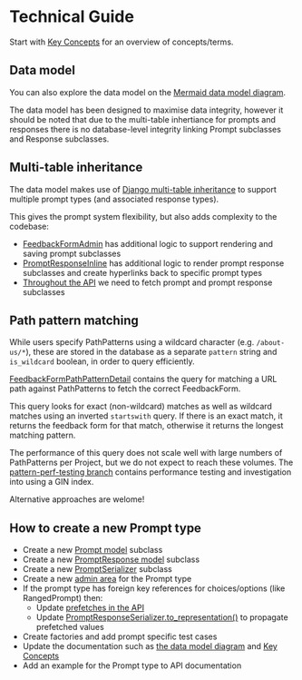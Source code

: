 # Technical Guide

Start with [Key Concepts](/docs/key-concepts.md) for an overview of concepts/terms.

## Data model

You can also explore the data model on the [Mermaid data model diagram](/docs/data-model.mmd).

The data model has been designed to maximise data integrity, however it should be noted that due to the multi-table inhertiance for prompts and responses there is no database-level integrity linking Prompt subclasses and Response subclasses.

## Multi-table inheritance

The data model makes use of [Django multi-table inheritance](https://docs.djangoproject.com/en/5.1/topics/db/models/#multi-table-inheritance) to support multiple prompt types (and associated response types).

This gives the prompt system flexibility, but also adds complexity to the codebase:

- [FeedbackFormAdmin](/app/feedback_forms/admin.py) has additional logic to support rendering and saving prompt subclasses
- [PromptResponseInline](/app/responses/admin.py) has additional logic to render prompt response subclasses and create hyperlinks back to specific prompt types
- [Throughout the API](/app/api/views.py) we need to fetch prompt and prompt response subclasses

## Path pattern matching

While users specify PathPatterns using a wildcard character (e.g. `/about-us/*`), these are stored in the database as a separate `pattern` string and `is_wildcard` boolean, in order to query efficiently.

[FeedbackFormPathPatternDetail](/app/api/views.py) contains the query for matching a URL path against PathPatterns to fetch the correct FeedbackForm.

This query looks for exact (non-wildcard) matches as well as wildcard matches using an inverted `startswith` query. If there is an exact match, it returns the feedback form for that match, otherwise it returns the longest matching pattern.

The performance of this query does not scale well with large numbers of PathPatterns per Project, but we do not expect to reach these volumes. The [pattern-perf-testing branch](https://github.com/nationalarchives/ds-feedback/tree/pattern-perf-testing) contains performance testing and investigation into using a GIN index.

Alternative approaches are welome!

## How to create a new Prompt type

- Create a new [Prompt model](/app/prompts/models.py) subclass
- Create a new [PromptResponse model](/app/responses/models.py) subclass
- Create a new [PromptSerializer](/app/api/serializers.py) subclass
- Create a new [admin area](/app/prompts/admin.py) for the Prompt type
- If the prompt type has foreign key references for choices/options (like RangedPrompt) then:
  - Update [prefetches in the API](/app/api/views.py)
  - Update [PromptResponseSerializer.to_representation()](/app/api/serializers.py) to propagate prefetched values
- Create factories and add prompt specific test cases
- Update the documentation such as [the data model diagram](/docs/data-model.mmd) and [Key Concepts](/docs/key-concepts.md)
- Add an example for the Prompt type to API documentation
